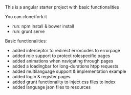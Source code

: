 This is a angular starter project with basic functionalities

You can clone/fork it
- run: npm install & bower install
- run: grunt serve

Basic functionalities:
- added interceptor to redirect errorcodes to errorpage
- added role support to protect rolespecific pages
- added animations when navigating through pages
- added a loadingbar for long-durations htpp requests
- added multilanguage support & implementation example
- added login & register pages
- added grunt functionality to inject css files to index
- added language json files to resources